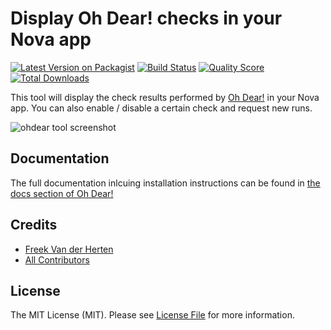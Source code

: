# Display Oh Dear! checks in your Nova app

[![Latest Version on Packagist](https://img.shields.io/packagist/v/ohdearapp/nova-ohdear-tool.svg?style=flat-square)](https://packagist.org/packages/ohdearapp/nova-ohdear-tool)
[![Build Status](https://img.shields.io/travis/ohdearapp/nova-ohdear-tool/master.svg?style=flat-square)](https://travis-ci.org/ohdearapp/nova-ohdear-tool)
[![Quality Score](https://img.shields.io/scrutinizer/g/ohdearapp/nova-ohdear-tool.svg?style=flat-square)](https://scrutinizer-ci.com/g/ohdearapp/nova-ohdear-tool)
[![Total Downloads](https://img.shields.io/packagist/dt/ohdearapp/nova-ohdear-tool.svg?style=flat-square)](https://packagist.org/packages/ohdearapp/nova-ohdear-tool)

This tool will display the check results performed by [Oh Dear!](https://ohdear.app) in your Nova app.
You can also enable / disable a certain check and request new runs.

![ohdear tool screenshot](https://ohdearapp.github.io/nova-ohdear-tool/screenshots/index.png)

## Documentation

The full documentation inlcuing installation instructions can be found in [the docs section of Oh Dear!](http://ohdear.app/docs/nova-tool/introduction)

## Credits

- [Freek Van der Herten](https://github.com/freekmurze)
- [All Contributors](../../contributors)

## License

The MIT License (MIT). Please see [License File](LICENSE.md) for more information.
